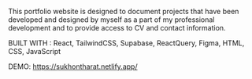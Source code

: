 This portfolio website is designed to document projects that have been developed and designed by myself as a part of my professional development and to provide access to CV and contact information.

BUILT WITH : React, TailwindCSS, Supabase, ReactQuery, Figma, HTML, CSS, JavaScript

DEMO: https://sukhontharat.netlify.app/
